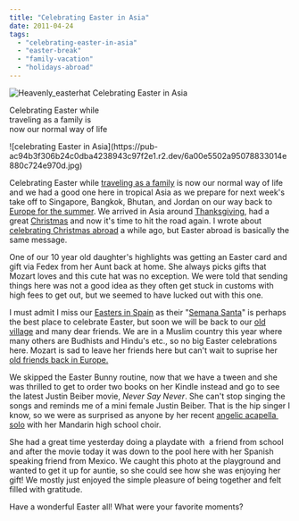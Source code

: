 ```yaml
---
title: "Celebrating Easter in Asia"
date: 2011-04-24
tags: 
  - "celebrating-easter-in-asia"
  - "easter-break"
  - "family-vacation"
  - "holidays-abroad"
---
```


 ![Heavenly_easterhat](https://pub-ac94b3f306b24c0dba4238943c97f2e1.r2.dev/6a00e5502a9507883301538e18c70b970b.jpg) Celebrating Easter in Asia  
  
Celebrating Easter while  
traveling as a family is  
now our normal way of life

<!--more--> ![celebrating Easter in Asia](https://pub-ac94b3f306b24c0dba4238943c97f2e1.r2.dev/6a00e5502a95078833014e880c724e970d.jpg)  
  
  
Celebrating Easter while [traveling as a family](https://pub-ac94b3f306b24c0dba4238943c97f2e1.r2.dev/2009/04/how-to-travel-the-world-as-a-digital-nomad-family.html "traveling as a family") is now our normal way of life and we had a good one here in tropical Asia as we prepare for next week's take off to Singapore, Bangkok, Bhutan, and Jordan on our way back to [Europe for the summer](https://pub-ac94b3f306b24c0dba4238943c97f2e1.r2.dev/2010/06/grand-tour-europe-iv-family-travel-extended-vacation-road-trip-summer-holiday-abroad.html "Europe for the summer road trip"). We arrived in Asia around [Thanksgiving](https://pub-ac94b3f306b24c0dba4238943c97f2e1.r2.dev/2010/11/first-thanksgiving-in-asia.html "Thanksgiving abroad"), had a great [Christmas](https://pub-ac94b3f306b24c0dba4238943c97f2e1.r2.dev/2010/12/first-christmas-in-asia.html "christmas abroad") and now it's time to hit the road again. I wrote about [celebrating Christmas abroad](https://pub-ac94b3f306b24c0dba4238943c97f2e1.r2.dev/2009/12/how-to-enjoy-family-travel-abroad-at-christmas-digital-nomad-4hww-extended-travel-holidays.html "celebrating Christmas abroad") a while ago, but Easter abroad is basically the same message.  
  
One of our 10 year old daughter's highlights was getting an Easter card and gift via Fedex from her Aunt back at home. She always picks gifts that Mozart loves and this cute hat was no exception. We were told that sending things here was not a good idea as they often get stuck in customs with high fees to get out, but we seemed to have lucked out with this one.  
  
I must admit I miss our [Easters in Spain](https://pub-ac94b3f306b24c0dba4238943c97f2e1.r2.dev/2009/04/spain-stunning-semana-santa-easter-procession-in-andalusia-white-village.html "easter in spain") as their "[Semana Santa](https://pub-ac94b3f306b24c0dba4238943c97f2e1.r2.dev/2007/03/semana-santa-in.html "semana santa")" is perhaps the best place to celebrate Easter, but soon we will be back to our [old village](https://pub-ac94b3f306b24c0dba4238943c97f2e1.r2.dev/2006/11/we-are-living-i.html "old village spain") and many dear friends. We are in a Muslim country this year where many others are Budhists and Hindu's etc., so no big Easter celebrations here. Mozart is sad to leave her friends here but can't wait to suprise her [old friends back in Europe.](https://pub-ac94b3f306b24c0dba4238943c97f2e1.r2.dev/2011/02/kids-friends-travel-on-the-ultimate-family-adventure.html "friends and travel")  
  
We skipped the Easter Bunny routine, now that we have a tween and she was thrilled to get to order two books on her Kindle instead and go to see the latest Justin Beiber movie, _Never Say Never_. She can't stop singing the songs and reminds me of a mini female Justin Beiber. That is the hip singer I know, so we were as surprised as anyone by her recent [angelic acapella  solo](https://pub-ac94b3f306b24c0dba4238943c97f2e1.r2.dev/2011/04/earth-day-song-solo-and-1st-place.html "beautiful angelic solo") with her Mandarin high school choir.  
  
She had a great time yesterday doing a playdate with  a friend from school and after the movie today it was down to the pool here with her Spanish speaking friend from Mexico. We caught this photo at the playground and wanted to get it up for auntie, so she could see how she was enjoying her gift! We mostly just enjoyed the simple pleasure of being together and felt filled with gratitude.  
  
Have a wonderful Easter all! What were your favorite moments?
